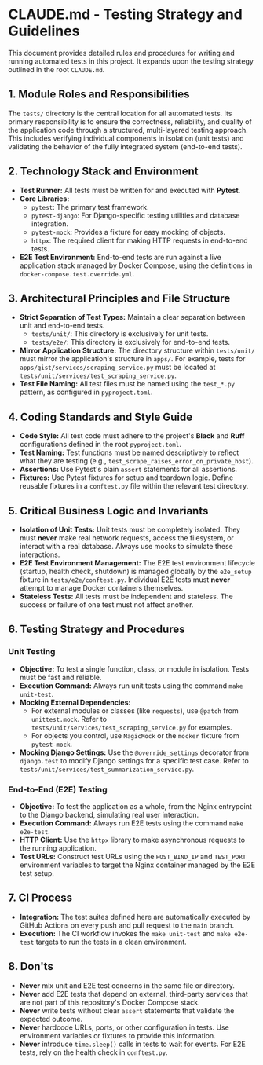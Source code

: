 # CLAUDE.md - Testing Strategy and Guidelines

This document provides detailed rules and procedures for writing and running automated tests in this project. It expands upon the testing strategy outlined in the root `CLAUDE.md`.

## 1. Module Roles and Responsibilities

The `tests/` directory is the central location for all automated tests. Its primary responsibility is to ensure the correctness, reliability, and quality of the application code through a structured, multi-layered testing approach. This includes verifying individual components in isolation (unit tests) and validating the behavior of the fully integrated system (end-to-end tests).

## 2. Technology Stack and Environment

- **Test Runner:** All tests must be written for and executed with **Pytest**.
- **Core Libraries:**
  - `pytest`: The primary test framework.
  - `pytest-django`: For Django-specific testing utilities and database integration.
  - `pytest-mock`: Provides a fixture for easy mocking of objects.
  - `httpx`: The required client for making HTTP requests in end-to-end tests.
- **E2E Test Environment:** End-to-end tests are run against a live application stack managed by Docker Compose, using the definitions in `docker-compose.test.override.yml`.

## 3. Architectural Principles and File Structure

- **Strict Separation of Test Types:** Maintain a clear separation between unit and end-to-end tests.
  - `tests/unit/`: This directory is exclusively for unit tests.
  - `tests/e2e/`: This directory is exclusively for end-to-end tests.
- **Mirror Application Structure:** The directory structure within `tests/unit/` must mirror the application's structure in `apps/`. For example, tests for `apps/gist/services/scraping_service.py` must be located at `tests/unit/services/test_scraping_service.py`.
- **Test File Naming:** All test files must be named using the `test_*.py` pattern, as configured in `pyproject.toml`.

## 4. Coding Standards and Style Guide

- **Code Style:** All test code must adhere to the project's **Black** and **Ruff** configurations defined in the root `pyproject.toml`.
- **Test Naming:** Test functions must be named descriptively to reflect what they are testing (e.g., `test_scrape_raises_error_on_private_host`).
- **Assertions:** Use Pytest's plain `assert` statements for all assertions.
- **Fixtures:** Use Pytest fixtures for setup and teardown logic. Define reusable fixtures in a `conftest.py` file within the relevant test directory.

## 5. Critical Business Logic and Invariants

- **Isolation of Unit Tests:** Unit tests must be completely isolated. They must **never** make real network requests, access the filesystem, or interact with a real database. Always use mocks to simulate these interactions.
- **E2E Test Environment Management:** The E2E test environment lifecycle (startup, health check, shutdown) is managed globally by the `e2e_setup` fixture in `tests/e2e/conftest.py`. Individual E2E tests must **never** attempt to manage Docker containers themselves.
- **Stateless Tests:** All tests must be independent and stateless. The success or failure of one test must not affect another.

## 6. Testing Strategy and Procedures

### Unit Testing

- **Objective:** To test a single function, class, or module in isolation. Tests must be fast and reliable.
- **Execution Command:** Always run unit tests using the command `make unit-test`.
- **Mocking External Dependencies:**
  - For external modules or classes (like `requests`), use `@patch` from `unittest.mock`. Refer to `tests/unit/services/test_scraping_service.py` for examples.
  - For objects you control, use `MagicMock` or the `mocker` fixture from `pytest-mock`.
- **Mocking Django Settings:** Use the `@override_settings` decorator from `django.test` to modify Django settings for a specific test case. Refer to `tests/unit/services/test_summarization_service.py`.

### End-to-End (E2E) Testing

- **Objective:** To test the application as a whole, from the Nginx entrypoint to the Django backend, simulating real user interaction.
- **Execution Command:** Always run E2E tests using the command `make e2e-test`.
- **HTTP Client:** Use the `httpx` library to make asynchronous requests to the running application.
- **Test URLs:** Construct test URLs using the `HOST_BIND_IP` and `TEST_PORT` environment variables to target the Nginx container managed by the E2E test setup.

## 7. CI Process

- **Integration:** The test suites defined here are automatically executed by GitHub Actions on every push and pull request to the `main` branch.
- **Execution:** The CI workflow invokes the `make unit-test` and `make e2e-test` targets to run the tests in a clean environment.

## 8. Don'ts

- **Never** mix unit and E2E test concerns in the same file or directory.
- **Never** add E2E tests that depend on external, third-party services that are not part of this repository's Docker Compose stack.
- **Never** write tests without clear `assert` statements that validate the expected outcome.
- **Never** hardcode URLs, ports, or other configuration in tests. Use environment variables or fixtures to provide this information.
- **Never** introduce `time.sleep()` calls in tests to wait for events. For E2E tests, rely on the health check in `conftest.py`.